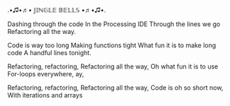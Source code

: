 .•♫•♬• 𝕁𝕀ℕ𝔾𝕃𝔼 𝔹𝔼𝕃𝕃𝕊 •♬•♫•.

Dashing through the code
In the Processing IDE
Through the lines we go
Refactoring all the way.

Code is way too long
Making functions tight
What fun it is to make long code
A handful lines tonight.

Refactoring, refactoring,
Refactoring all the way,
Oh what fun it is to use
For-loops everywhere, ay,

Refactoring, refactoring,
Refactoring all the way,
Code is oh so short now,
With iterations and arrays
